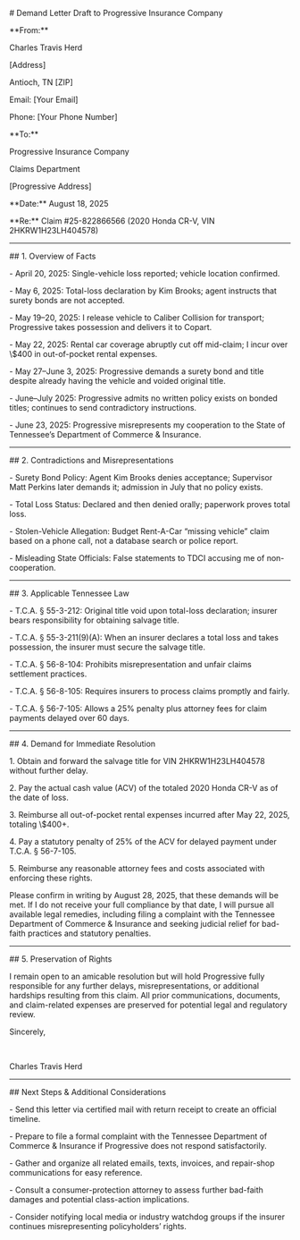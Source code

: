 \# Demand Letter Draft to Progressive Insurance Company



\*\*From:\*\*  

Charles Travis Herd  

\[Address]  

Antioch, TN \[ZIP]  

Email: \[Your Email]  

Phone: \[Your Phone Number]  



\*\*To:\*\*  

Progressive Insurance Company  

Claims Department  

\[Progressive Address]  



\*\*Date:\*\* August 18, 2025  



\*\*Re:\*\* Claim #25-822866566 (2020 Honda CR-V, VIN 2HKRW1H23LH404578)



---



\## 1. Overview of Facts



\- April 20, 2025: Single-vehicle loss reported; vehicle location confirmed.  

\- May 6, 2025: Total-loss declaration by Kim Brooks; agent instructs that surety bonds are not accepted.  

\- May 19–20, 2025: I release vehicle to Caliber Collision for transport; Progressive takes possession and delivers it to Copart.  

\- May 22, 2025: Rental car coverage abruptly cut off mid-claim; I incur over \\$400 in out-of-pocket rental expenses.  

\- May 27–June 3, 2025: Progressive demands a surety bond and title despite already having the vehicle and voided original title.  

\- June–July 2025: Progressive admits no written policy exists on bonded titles; continues to send contradictory instructions.  

\- June 23, 2025: Progressive misrepresents my cooperation to the State of Tennessee’s Department of Commerce \& Insurance.  



---



\## 2. Contradictions and Misrepresentations



\- Surety Bond Policy: Agent Kim Brooks denies acceptance; Supervisor Matt Perkins later demands it; admission in July that no policy exists.  

\- Total Loss Status: Declared and then denied orally; paperwork proves total loss.  

\- Stolen-Vehicle Allegation: Budget Rent-A-Car “missing vehicle” claim based on a phone call, not a database search or police report.  

\- Misleading State Officials: False statements to TDCI accusing me of non-cooperation.  



---



\## 3. Applicable Tennessee Law



\- T.C.A. § 55-3-212: Original title void upon total-loss declaration; insurer bears responsibility for obtaining salvage title.  

\- T.C.A. § 55-3-211(9)(A): When an insurer declares a total loss and takes possession, the insurer must secure the salvage title.  

\- T.C.A. § 56-8-104: Prohibits misrepresentation and unfair claims settlement practices.  

\- T.C.A. § 56-8-105: Requires insurers to process claims promptly and fairly.  

\- T.C.A. § 56-7-105: Allows a 25% penalty plus attorney fees for claim payments delayed over 60 days.



---



\## 4. Demand for Immediate Resolution



1\. Obtain and forward the salvage title for VIN 2HKRW1H23LH404578 without further delay.  

2\. Pay the actual cash value (ACV) of the totaled 2020 Honda CR-V as of the date of loss.  

3\. Reimburse all out-of-pocket rental expenses incurred after May 22, 2025, totaling \\$400+.  

4\. Pay a statutory penalty of 25% of the ACV for delayed payment under T.C.A. § 56-7-105.  

5\. Reimburse any reasonable attorney fees and costs associated with enforcing these rights.  



Please confirm in writing by August 28, 2025, that these demands will be met. If I do not receive your full compliance by that date, I will pursue all available legal remedies, including filing a complaint with the Tennessee Department of Commerce \& Insurance and seeking judicial relief for bad-faith practices and statutory penalties.



---



\## 5. Preservation of Rights



I remain open to an amicable resolution but will hold Progressive fully responsible for any further delays, misrepresentations, or additional hardships resulting from this claim. All prior communications, documents, and claim-related expenses are preserved for potential legal and regulatory review.



Sincerely,  



&nbsp; 

Charles Travis Herd  



---



\## Next Steps \& Additional Considerations



\- Send this letter via certified mail with return receipt to create an official timeline.  

\- Prepare to file a formal complaint with the Tennessee Department of Commerce \& Insurance if Progressive does not respond satisfactorily.  

\- Gather and organize all related emails, texts, invoices, and repair-shop communications for easy reference.  

\- Consult a consumer-protection attorney to assess further bad-faith damages and potential class-action implications.  

\- Consider notifying local media or industry watchdog groups if the insurer continues misrepresenting policyholders’ rights.

